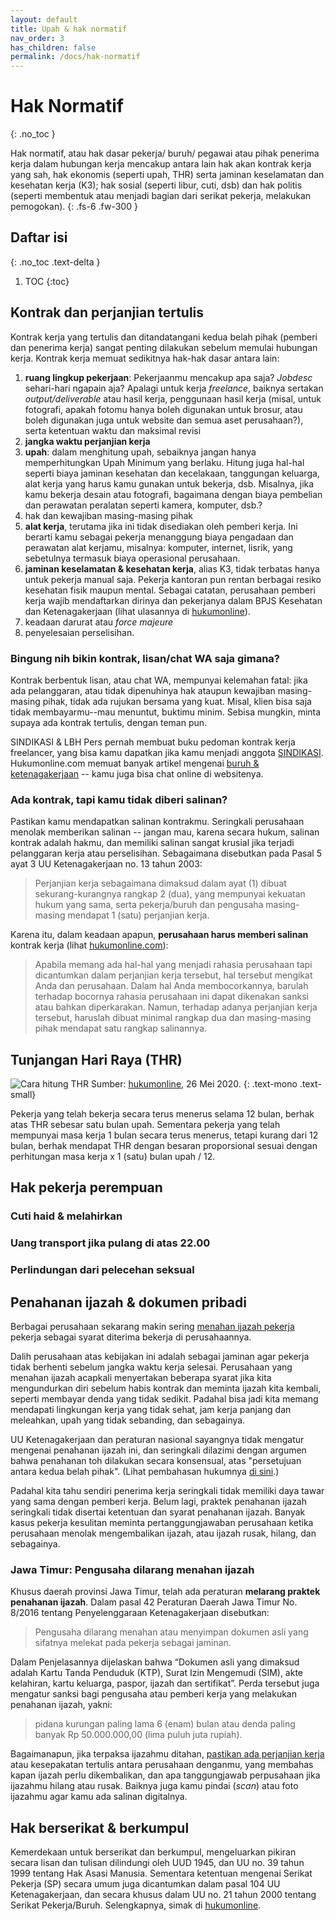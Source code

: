 ```yaml
---
layout: default
title: Upah & hak normatif
nav_order: 3
has_children: false
permalink: /docs/hak-normatif
---
```


# Hak Normatif
{: .no_toc }

Hak normatif, atau hak dasar pekerja/ buruh/ pegawai atau pihak penerima kerja dalam hubungan kerja mencakup antara lain hak akan kontrak kerja yang sah, hak ekonomis (seperti upah, THR) serta jaminan keselamatan dan kesehatan kerja (K3); hak sosial (seperti libur, cuti, dsb) dan hak politis (seperti membentuk atau menjadi bagian dari serikat pekerja, melakukan pemogokan).
{: .fs-6 .fw-300 }

## Daftar isi
{: .no_toc .text-delta }

1. TOC
{:toc}

## Kontrak dan perjanjian tertulis

Kontrak kerja yang tertulis dan ditandatangani kedua belah pihak (pemberi dan penerima kerja) sangat penting dilakukan sebelum memulai hubungan kerja. Kontrak kerja memuat sedikitnya hak-hak dasar antara lain:
1. **ruang lingkup pekerjaan**: Pekerjaanmu mencakup apa saja? _Jobdesc_ sehari-hari ngapain aja? Apalagi untuk kerja _freelance_, baiknya sertakan _output/deliverable_ atau hasil kerja, penggunaan hasil kerja (misal, untuk fotografi, apakah fotomu hanya boleh digunakan untuk brosur, atau boleh digunakan juga untuk website dan semua aset perusahaan?), serta ketentuan waktu dan maksimal revisi
1. **jangka waktu perjanjian kerja**
1. **upah**: dalam menghitung upah, sebaiknya jangan hanya memperhitungkan Upah Minimum yang berlaku. Hitung juga hal-hal seperti biaya jaminan kesehatan dan kecelakaan, tanggungan keluarga, alat kerja yang harus kamu gunakan untuk bekerja, dsb.  Misalnya, jika kamu bekerja desain atau fotografi, bagaimana dengan biaya pembelian dan perawatan peralatan seperti kamera, komputer, dsb.?
1. hak dan kewajiban masing-masing pihak
1. **alat kerja**, terutama jika ini tidak disediakan oleh pemberi kerja. Ini berarti kamu sebagai pekerja menanggung biaya pengadaan dan perawatan alat kerjamu, misalnya: komputer, internet, lisrik, yang sebetulnya termasuk biaya operasional perusahaan.
1. **jaminan keselamatan & kesehatan kerja**, alias K3, tidak terbatas hanya untuk pekerja manual saja. Pekerja kantoran pun rentan berbagai resiko kesehatan fisik maupun mental. Sebagai catatan, perusahaan pemberi kerja wajib mendaftarkan dirinya dan pekerjanya dalam BPJS Kesehatan dan Ketenagakerjaan (lihat ulasannya di [hukumonline](https://www.hukumonline.com/klinik/detail/ulasan/lt5bec1c6a0aba6/wajibkah-pengusaha-mendaftarkan-pekerjanya-di-bpjs-kesehatan-dan-ketenagakerjaan)).
1. keadaan darurat atau _force majeure_
1. penyelesaian perselisihan.

### Bingung nih bikin kontrak, lisan/chat WA saja gimana?

Kontrak berbentuk lisan, atau chat WA, mempunyai kelemahan fatal: jika ada pelanggaran, atau tidak dipenuhinya hak ataupun kewajiban masing-masing pihak, tidak ada rujukan bersama yang kuat. Misal, klien bisa saja tidak membayarmu--mau menuntut, buktimu minim. Sebisa mungkin, minta supaya ada kontrak tertulis, dengan teman pun.

SINDIKASI & LBH Pers pernah membuat buku pedoman kontrak kerja freelancer, yang bisa kamu dapatkan jika kamu menjadi anggota [SINDIKASI](https://sindikasi.org/). Hukumonline.com memuat banyak artikel mengenai [buruh & ketenagakerjaan](https://www.hukumonline.com/klinik/kategori/lt4a0a9db2b4404/buruh--tenaga-kerja) -- kamu juga bisa chat online di websitenya.

### Ada kontrak, tapi kamu tidak diberi salinan?

Pastikan kamu mendapatkan salinan kontrakmu. Seringkali perusahaan menolak memberikan salinan -- jangan mau, karena secara hukum, salinan kontrak adalah hakmu, dan memiliki salinan sangat krusial jika terjadi pelanggaran kerja atau perselisihan. Sebagaimana disebutkan pada Pasal 5 ayat 3 UU Ketenagakerjaan no. 13 tahun 2003:

> Perjanjian kerja sebagaimana dimaksud dalam ayat (1) dibuat sekurang-kurangnya rangkap 2 (dua), yang mempunyai kekuatan hukum yang sama, serta pekerja/buruh dan pengusaha masing-masing mendapat 1 (satu) perjanjian kerja.

Karena itu, dalam keadaan apapun, **perusahaan harus memberi salinan** kontrak kerja (lihat [hukumonline.com](https://www.hukumonline.com/klinik/detail/ulasan/lt4e65ed7a821de/apakah-perusahaan-boleh-tidak-memberikan-salinan-kontrak-kerja-kepada-pekerja-)):

> Apabila memang ada hal-hal yang menjadi rahasia perusahaan tapi dicantumkan dalam perjanjian kerja tersebut, hal tersebut mengikat Anda dan perusahaan. Dalam hal Anda membocorkannya, barulah terhadap bocornya rahasia perusahaan ini dapat dikenakan sanksi atau bahkan diperkarakan. Namun, terhadap adanya perjanjian kerja tersebut, haruslah dibuat minimal rangkap dua dan masing-masing pihak mendapat satu rangkap salinannya.

## Tunjangan Hari Raya (THR)

![Cara hitung THR](https://www.perintis.or.id/wp-content/uploads/2020/05/THR-hukumonline.jpg)
Sumber: [hukumonline](https://www.hukumonline.com/klinik/bacagrafis/lt5ecc98a5db727/rumus-menghitung-thr-keagamaan), 26 Mei 2020.
{: .text-mono .text-small}

Pekerja yang telah bekerja secara terus menerus selama 12 bulan, berhak atas THR sebesar satu bulan upah. Sementara pekerja yang telah mempunyai masa kerja 1 bulan secara terus menerus, tetapi kurang dari 12 bulan, berhak mendapat THR dengan besaran proporsional sesuai dengan perhitungan masa kerja x 1 (satu) bulan upah / 12.

## Hak pekerja perempuan

### Cuti haid & melahirkan

### Uang transport jika pulang di atas 22.00

### Perlindungan dari pelecehan seksual

## Penahanan ijazah & dokumen pribadi

Berbagai perusahaan sekarang makin sering [menahan ijazah pekerja](https://money.kompas.com/read/2020/03/11/080231726/bolehkah-perusahaan-tahan-ijazah-karyawan-ini-kata-pakar-hrd?page=all) pekerja sebagai syarat diterima bekerja di perusahaannya.

Dalih perusahaan atas kebijakan ini adalah sebagai jaminan agar pekerja tidak berhenti sebelum jangka waktu kerja selesai. Perusahaan yang menahan ijazah acapkali menyertakan beberapa syarat jika kita mengundurkan diri sebelum habis kontrak dan meminta ijazah kita kembali, seperti membayar denda yang tidak sedikit. Padahal bisa jadi kita memang mendapati lingkungan kerja yang tidak sehat, jam kerja panjang dan meleahkan, upah yang tidak sebanding, dan sebagainya.

UU Ketenagakerjaan dan peraturan nasional sayangnya tidak mengatur mengenai penahanan ijazah ini, dan seringkali dilazimi dengan argumen bahwa penahanan toh dilakukan secara konsensual, atas "persetujuan antara kedua belah pihak". (Lihat pembahasan hukumnya [di sini](https://www.hukumonline.com/berita/baca/lt59f730ad13c2c/ijazah-ditahan-saat-masuk-kerja-ini-penjelasan-hukumnya/).)

Padahal kita tahu sendiri penerima kerja seringkali tidak memiliki daya tawar yang sama dengan pemberi kerja. Belum lagi, praktek penahanan ijazah seringkali tidak disertai ketentuan dan syarat penahanan ijazah. Banyak kasus pekerja kesulitan meminta pertanggungjawaban perusahaan ketika perusahaan menolak mengembalikan ijazah, atau ijazah rusak, hilang, dan sebagainya.  

### Jawa Timur: Pengusaha dilarang menahan ijazah

Khusus daerah provinsi Jawa Timur, telah ada peraturan **melarang praktek penahanan ijazah**. Dalam pasal 42 Peraturan Daerah Jawa Timur No. 8/2016 tentang Penyelenggaraan Ketenagakerjaan disebutkan:

> Pengusaha dilarang menahan atau menyimpan dokumen asli yang sifatnya melekat pada pekerja sebagai jaminan.

Dalam Penjelasannya dijelaskan bahwa “Dokumen asli yang dimaksud adalah Kartu Tanda Penduduk (KTP), Surat Izin Mengemudi (SIM), akte kelahiran, kartu keluarga, paspor, ijazah dan sertifikat”. Perda tersebut juga mengatur sanksi bagi pengusaha atau pemberi kerja yang melakukan penahanan ijazah, yakni:

> pidana kurungan paling lama 6 (enam) bulan atau denda paling banyak Rp 50.000.000,00 (lima puluh juta rupiah).

Bagaimanapun, jika terpaksa ijazahmu ditahan, [pastikan ada perjanjian kerja](https://www.linkedin.com/pulse/praktek-penahanan-ijazah-oleh-perusahaan-bolehkah-menurut-manurung) atau kesepakatan tertulis antara perusahaan denganmu, yang membahas kapan ijazah perlu dikembalikan, dan apa tanggungjawab perpusahaan jika ijazahmu hilang atau rusak. Baiknya juga kamu pindai (_scan_) atau foto ijazahmu agar kamu ada salinan digitalnya.  

## Hak berserikat & berkumpul

Kemerdekaan untuk berserikat dan berkumpul, mengeluarkan pikiran secara lisan dan tulisan dilindungi oleh UUD 1945, dan UU no. 39 tahun 1999 tentang Hak Asasi Manusia. Sementara ketentuan mengenai Serikat Pekerja (SP) secara umum juga dicantumkan dalam pasal 104 UU Ketenagakerjaan, dan secara khusus dalam UU no. 21 tahun 2000 tentang Serikat Pekerja/Buruh. Selengkapnya, simak di [hukumonline](https://www.hukumonline.com/klinik/detail/ulasan/lt4fab2aabe628a/kkb-dan-serikat/).
